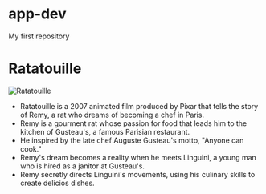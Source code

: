 # app-dev
My first repository

# **Ratatouille**

![Ratatouille]([https://www.google.com/url?sa=i&url=https%3A%2F%2Fmovies.disney.com%2Fratatouille&psig=AOvVaw2eqapDHFqQjr2dAIC-0Zyy&ust=1731148556519000&source=images&cd=vfe&opi=89978449&ved=0CBQQjRxqFwoTCPj9pYnFzIkDFQAAAAAdAAAAABAE](https://www.google.com/imgres?q=ratatouille%20movie&imgurl=https%3A%2F%2Flumiere-a.akamaihd.net%2Fv1%2Fimages%2Fp_ratatouille_19736_0814231f.jpeg&imgrefurl=https%3A%2F%2Fmovies.disney.com%2Fratatouille&docid=m2PlscVuQf_7QM&tbnid=Nfxb5XPOoXu9rM&vet=12ahUKEwjgneSGxcyJAxVesFYBHRmACHIQM3oECBkQAA..i&w=540&h=810&hcb=2&ved=2ahUKEwjgneSGxcyJAxVesFYBHRmACHIQM3oECBkQAA))


- Ratatouille is a 2007 animated film produced by Pixar that tells the story of Remy, a rat who dreams of becoming a chef in Paris.
- Remy is a gourment rat whose passion for food that leads him to the kitchen of Gusteau's, a famous Parisian restaurant.
- He inspired by the late chef Auguste Gusteau's motto, "Anyone can cook."
- Remy's dream becomes a reality when he meets Linguini, a young man who is hired as a janitor at Gusteau's.
- Remy secretly directs Linguini's movements, using his culinary skills to create delicios dishes. 
